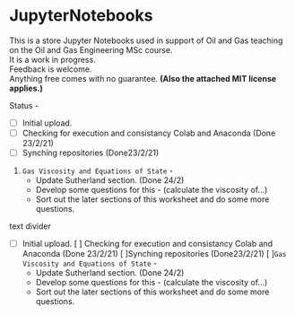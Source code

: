 # JupyterNotebooks
This is a store Jupyter Notebooks used in support of Oil and Gas teaching on the Oil and Gas Engineering MSc course.  
It is a work in progress.  
Feedback is welcome.  
Anything free comes with no guarantee.
**(Also the attached MIT license applies.)**

Status - 
   - [ ] Initial upload.
   - [ ] Checking for execution and consistancy Colab and Anaconda (Done 23/2/21)
   - [ ] Synching repositories (Done23/2/21)
   1. `Gas Viscosity and Equations of State` - 
      - Update Sutherland section. (Done 24/2)
      - Develop some questions for this - (calculate the viscosity of...)
      - Sort out the later sections of this worksheet and do some more questions.  
 
 text divider
 - [ ] Initial upload.
   [ ] Checking for execution and consistancy Colab and Anaconda (Done 23/2/21)
   [ ]Synching repositories (Done23/2/21)
   [ ]`Gas Viscosity and Equations of State` - 
      - Update Sutherland section. (Done 24/2)
      - Develop some questions for this - (calculate the viscosity of...)
      - Sort out the later sections of this worksheet and do some more questions.
